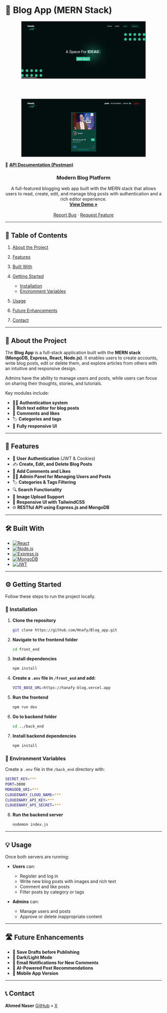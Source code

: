 # 📝 Blog App (MERN Stack)

<div align="center">

  <a href="">
    <img src="https://raw.githubusercontent.com/Hnafy/Blog_app/refs/heads/main/image/image1.png" width="400" alt="Homepage Screenshot">
  </a>

<br><br>

  <a href="">
    <img src="https://raw.githubusercontent.com/Hnafy/Blog_app/refs/heads/main/image/image2.png" width="400" alt="Dashboard Page">
  </a>

</div>

<p>
   📘 <a href="https://documenter.getpostman.com/view/32173598/2sB3QNqpDn" target="_blank"><strong>API Documentation (Postman)</strong></a>
</p>

<h3 align="center">Modern Blog Platform</h3>

<p align="center">
  A full-featured blogging web app built with the MERN stack that allows users to read, create, edit, and manage blog posts with authentication and a rich editor experience.
  <br />
  <a href="https://github.com/Hnafy/Blog_app"><strong>View Demo »</strong></a>
  <br />
  <br />
  <a href="https://github.com/Hnafy/Blog_app/issues/new?labels=bug">Report Bug</a>
  &middot;
  <a href="https://github.com/Hnafy/Blog_app/issues/new?labels=enhancement">Request Feature</a>
</p>

---

## 🧭 Table of Contents

1. [About the Project](#about-the-project)
2. [Features](#features)
3. [Built With](#built-with)
4. [Getting Started](#getting-started)

   * [Installation](#installation)
   * [Environment Variables](#environment-variables)
5. [Usage](#usage)
6. [Future Enhancements](#future-enhancements)
7. [Contact](#contact)

---

## 🧩 About the Project

The **Blog App** is a full-stack application built with the **MERN stack (MongoDB, Express, React, Node.js)**.
It enables users to create accounts, write blog posts, edit or delete them, and explore articles from others with an intuitive and responsive design.

Admins have the ability to manage users and posts, while users can focus on sharing their thoughts, stories, and tutorials.

Key modules include:

* 🧑‍💻 **Authentication system**
* 📰 **Rich text editor for blog posts**
* 💬 **Comments and likes**
* 🏷️ **Categories and tags**
* 📱 **Fully responsive UI**

---

## 🚀 Features

* 🔐 **User Authentication** (JWT & Cookies)
* ✍️ **Create, Edit, and Delete Blog Posts**
* 💬 **Add Comments and Likes**
* 🧑‍💼 **Admin Panel for Managing Users and Posts**
* 🏷️ **Categories & Tags Filtering**
* 🔍 **Search Functionality**
* 📸 **Image Upload Support**
* 📱 **Responsive UI with TailwindCSS**
* 🌐 **RESTful API using Express.js and MongoDB**

---

## 🛠️ Built With

* [![React][React.js]][React-url]
* [![Node.js](https://img.shields.io/badge/Node.js-43853D?style=for-the-badge\&logo=node.js\&logoColor=white)](https://nodejs.org/)
* [![Express.js](https://img.shields.io/badge/Express.js-404D59?style=for-the-badge)](https://expressjs.com/)
* [![MongoDB](https://img.shields.io/badge/MongoDB-4EA94B?style=for-the-badge\&logo=mongodb\&logoColor=white)](https://www.mongodb.com/)
* [![JWT](https://img.shields.io/badge/JWT-000000?style=for-the-badge\&logo=jsonwebtokens\&logoColor=white)](https://jwt.io/)

---

## ⚙️ Getting Started

Follow these steps to run the project locally.

### 🧩 Installation

1. **Clone the repository**

   ```bash
   git clone https://github.com/Hnafy/Blog_app.git
   ```

2. **Navigate to the frontend folder**

   ```bash
   cd front_end
   ```

3. **Install dependencies**

   ```bash
   npm install
   ```

4. **Create a `.env` file in `/front_end` and add:**

   ```bash
   VITE_BASE_URL=https://hanafy-blog.vercel.app
   ```

5. **Run the frontend**

   ```bash
   npm run dev
   ```

6. **Go to backend folder**

   ```bash
   cd ../back_end
   ```

7. **Install backend dependencies**

   ```bash
   npm install
   ```

### 🔑 Environment Variables

Create a `.env` file in the `/back_end` directory with:

```bash
SECRET_KEY=***
PORT=3000
MONGODB_URI=***
CLOUDINARY_CLOUD_NAME=***
CLOUDINARY_API_KEY=***
CLOUDINARY_API_SECRET=***
```

8. **Run the backend server**

   ```bash
   nodemon index.js
   ```

---

## 💡 Usage

Once both servers are running:

* **Users** can:

  * Register and log in
  * Write new blog posts with images and rich text
  * Comment and like posts
  * Filter posts by category or tags

* **Admins** can:

  * Manage users and posts
  * Approve or delete inappropriate content

---

## 🛣️ Future Enhancements

* 💾 **Save Drafts before Publishing**
* 🌙 **Dark/Light Mode**
* 💌 **Email Notifications for New Comments**
* 🧠 **AI-Powered Post Recommendations**
* 📱 **Mobile App Version**

---

## 📞 Contact

**Ahmed Naser**
[GitHub](https://github.com/Hnafy) • [X](https://x.com/a7med7530)


[React.js]: https://img.shields.io/badge/React-20232A?style=for-the-badge&logo=react&logoColor=61DAFB
[React-url]: https://react.dev/